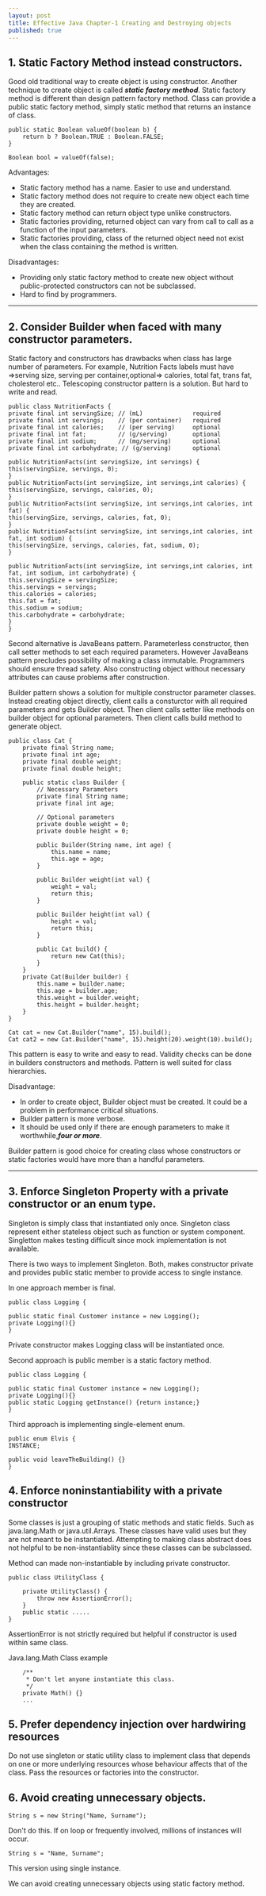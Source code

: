 ```yaml
---
layout: post
title: Effective Java Chapter-1 Creating and Destroying objects
published: true
---
```


## 1. Static Factory Method instead constructors.
Good old traditional way to create object is using constructor. Another technique to create object is called ___static factory method___.
Static factory method is different than design pattern factory method.
Class can provide a public static factory method, simply static method that returns an instance of class.

```
public static Boolean valueOf(boolean b) {
    return b ? Boolean.TRUE : Boolean.FALSE;
}

Boolean bool = valueOf(false);

```
Advantages: 

- Static factory method has a name. Easier to use and understand.
- Static factory method does not require to create new object each time they are created.
- Static factory method can return object type unlike constructors.
- Static factories providing, returned object can vary from call to call as a function of the input parameters.
- Static factories providing, class of the returned object need not exist when the class containing the method is written.

Disadvantages:

- Providing only static factory method to create new object without public-protected constructors can not be subclassed.
- Hard to find by programmers.

___

## 2. Consider Builder when faced with many constructor parameters.

Static factory and constructors has drawbacks when class has large number of parameters.
For example, Nutrition Facts labels must have =>serving size, serving per container,optional=> calories, total fat, trans fat, cholesterol etc..
Telescoping constructor pattern is a solution. But hard to write and read.

```
public class NutritionFacts {
private final int servingSize; // (mL)              required
private final int servings;    // (per container)   required
private final int calories;    // (per serving)     optional
private final int fat;         // (g/serving)       optional
private final int sodium;      // (mg/serving)      optional
private final int carbohydrate; // (g/serving)      optional

public NutritionFacts(int servingSize, int servings) {
this(servingSize, servings, 0);
}
public NutritionFacts(int servingSize, int servings,int calories) {
this(servingSize, servings, calories, 0);
}
public NutritionFacts(int servingSize, int servings,int calories, int fat) {
this(servingSize, servings, calories, fat, 0);
}
public NutritionFacts(int servingSize, int servings,int calories, int fat, int sodium) {
this(servingSize, servings, calories, fat, sodium, 0);
}

public NutritionFacts(int servingSize, int servings,int calories, int fat, int sodium, int carbohydrate) {
this.servingSize = servingSize;
this.servings = servings;
this.calories = calories;
this.fat = fat;
this.sodium = sodium;
this.carbohydrate = carbohydrate;
}
}
```

Second alternative is JavaBeans pattern. Parameterless constructor, then call setter methods to set each required parameters.
However JavaBeans pattern precludes possibility of making a class immutable. Programmers should ensure thread safety. 
Also constructing object without necessary attributes can cause problems after construction.


Builder pattern shows a solution for multiple constructor parameter classes. 
Instead creating object directly, client calls a consturctor with all required parameters and gets Builder object. 
Then client calls setter like methods on builder object for optional parameters. Then client calls build method to generate object.
```
public class Cat {
    private final String name;
    private final int age;
    private final double weight;
    private final double height;

    public static class Builder {
        // Necessary Parameters
        private final String name;
        private final int age;

        // Optional parameters
        private double weight = 0;
        private double height = 0;

        public Builder(String name, int age) {
            this.name = name;
            this.age = age;
        }

        public Builder weight(int val) {
            weight = val;
            return this;
        }

        public Builder height(int val) {
            height = val;
            return this;
        }

        public Cat build() {
            return new Cat(this);
        }
    }
    private Cat(Builder builder) {
        this.name = builder.name;
        this.age = builder.age;
        this.weight = builder.weight;
        this.height = builder.height;
    }
}
```

```
Cat cat = new Cat.Builder("name", 15).build();
Cat cat2 = new Cat.Builder("name", 15).height(20).weight(10).build();
```

This pattern is easy to write and easy to read. Validity checks can be done in builders constructors and methods.
Pattern is well suited for class hierarchies. 

Disadvantage:
- In order to create object, Builder object must be created. It could be a problem in performance critical situations.
- Builder pattern is more verbose.
- It should be used only if there are enough parameters to make it worthwhile,___four or more___.

Builder pattern is good choice for creating class whose constructors or static factories would have more than a handful parameters.

___

## 3. Enforce Singleton Property with a private constructor or an enum type.

Singleton is simply class that instantiated only once. Singleton class represent either stateless object such as function or system component. 
Singletton makes testing difficult since mock implementation is not available. 

There is two ways to implement Singleton. Both, makes constructor private and provides public static member to provide access to single instance.

In one approach member is final.
```
public class Logging {

public static final Customer instance = new Logging();
private Logging(){}
}
```

Private constructor makes Logging class will be instantiated once. 

Second approach is public member is a static factory method.
```
public class Logging {

public static final Customer instance = new Logging();
private Logging(){}
public static Logging getInstance() {return instance;}
}
```

Third approach is implementing single-element enum.
```
public enum Elvis {
INSTANCE;

public void leaveTheBuilding() {}
}
```

## 4. Enforce noninstantiability with a private constructor

Some classes is just a grouping of static methods and static fields. Such as java.lang.Math or java.util.Arrays.
These classes have valid uses but they are not meant to be instantiated. 
Attempting to making class abstract does not helpful to be non-instantiablity since these classes can be subclassed.

Method can made non-instantiable by including private constructor. 

```
public class UtilityClass {

    private UtilityClass() { 
        throw new AssertionError();
    }    
    public static .....
}
```

AssertionError is not strictly required but helpful if constructor is used within same class.

Java.lang.Math Class example
```
    /**
     * Don't let anyone instantiate this class.
     */
    private Math() {}
    ...
```

## 5. Prefer dependency injection over hardwiring resources

Do not use singleton or static utility class to implement class that depends on one or more underlying resources whose behaviour affects that of the class. Pass the resources or factories into the constructor.

## 6. Avoid creating unnecessary objects.

```
String s = new String("Name, Surname");
```

Don't do this. If on loop or frequently involved, millions of instances will occur.

```
String s = "Name, Surname";
```
This version using single instance.

We can avoid creating unnecessary objects using static factory method.
